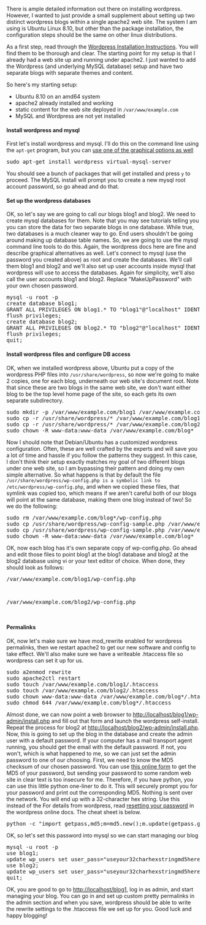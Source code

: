 There is ample detailed information out there on installing wordpress. However, I wanted to just provide a small supplement about setting up two distinct wordpress blogs within a single apache2 web site. The system I am using is Ubuntu Linux 8.10, but other than the package installation, the configuration steps should be the same on other linux distributions.

As a first step, read through the [Wordpress Installation Instructions](http://codex.wordpress.org/Getting_Started_with_WordPress#Installation). You will find them to be thorough and clear. The starting point for my setup is that I already had a web site up and running under apache2\. I just wanted to add the Wordpress (and underlying MySQL database) setup and have two separate blogs with separate themes and content.

So here's my starting setup:

*   Ubuntu 8.10 on an amd64 system
*   apache2 already installed and working
*   static content for the web site deployed in `/var/www/example.com`
*   MySQL and Wordpress are not yet installed

#### Install wordpress and mysql

First let's install wordpress and mysql. I'll do this on the command line using the `apt-get` program, but you can [use one of the graphical options as well](https://help.ubuntu.com/8.10/add-applications/C/advanced.html)

<pre>sudo apt-get install wordpress virtual-mysql-server</pre>

You should see a bunch of packages that will get installed and press `y` to proceed. The MySQL install will prompt you to create a new mysql root account password, so go ahead and do that.

#### Set up the wordpress databases

OK, so let's say we are going to call our blogs blog1 and blog2\. We need to create mysql databases for them. Note that you may see tutorials telling you you can store the data for two separate blogs in one database. While true, two databases is a much cleaner way to go. End users shouldn't be going around making up database table names. So, we are going to use the mysql command line tools to do this. Again, the wordpress docs here are fine and describe graphical alternatives as well. Let's connect to mysql (use the password you created above) as root and create the databases. We'll call them blog1 and blog2 and we'll also set up user accounts inside mysql that wordpress will use to access the databases. Again for simplicity, we'll also call the user accounts blog1 and blog2\. Replace "MakeUpPassword" with your own chosen password.

<div class="code">

<pre>mysql -u root -p
create database blog1;
GRANT ALL PRIVILEGES ON blog1.* TO "blog1"@"localhost" IDENTIFIED BY "MakeUpPassword";
flush privileges;
create database blog2;
GRANT ALL PRIVILEGES ON blog2.* TO "blog2"@"localhost" IDENTIFIED BY "MakeUpPassword";
flush privileges;
quit;
</pre>

</div>

#### Install wordpress files and configure DB access

OK, when we installed wordpress above, Ubuntu put a copy of the wordpress PHP files into `/usr/share/wordpress`, so now we're going to make 2 copies, one for each blog, underneath our web site's document root. Note that since these are two blogs in the same web site, we don't want either blog to be the top level home page of the site, so each gets its own separate subdirectory.

<div class="code">

<pre>sudo mkdir -p /var/www/example.com/blog1 /var/www/example.com/blog2
sudo cp -r /usr/share/wordpress/* /var/www/example.com/blog1
sudo cp -r /usr/share/wordpress/* /var/www/example.com/blog2
sudo chown -R www-data:www-data /var/www/example.com/blog*
</pre>

</div>

Now I should note that Debian/Ubuntu has a customized wordpress configuration. Often, these are well crafted by the experts and will save you a lot of time and hassle if you follow the patterns they suggest. In this case, I don't think their setup exactly matches my goal of two different blogs under one web site, so I am bypassing their pattern and doing my own simple alternative. So what happens is that by default the file `/usr/share/wordpress/wp-config.php is a symbolic link to /etc/wordpress/wp-config.php`, and when we copied these files, that symlink was copied too, which means if we aren't careful both of our blogs will point at the same database, making them one blog instead of two! So we do the following:

<div class="code">

<pre>sudo rm /var/www/example.com/blog*/wp-config.php
sudo cp /usr/share/wordpress/wp-config-sample.php /var/www/example.com/blog1/wp-config.php
sudo cp /usr/share/wordpress/wp-config-sample.php /var/www/example.com/blog2/wp-config.php
sudo chown -R www-data:www-data /var/www/example.com/blog*
</pre>

</div>

OK, now each blog has it's own separate copy of wp-config.php. Go ahead and edit those files to point blog1 at the blog1 database and blog2 at the blog2 database using vi or your text editor of choice. When done, they should look as follows:

<pre>/var/www/example.com/blog1/wp-config.php</pre>

<div class="code">

<pre><?php
// ** MySQL settings ** //
define('DB_NAME', 'blog1');    // The name of the database
define('DB_USER', 'blog1');     // Your MySQL username
define('DB_PASSWORD', 'yourpasswordhere'); // ...and password
define('DB_HOST', 'localhost');    // 99% chance you won't need to change this value
define('DB_CHARSET', 'utf8');
define('DB_COLLATE', '');

// Change SECRET_KEY to a unique phrase.  You won't have to remember it later,
// so make it long and complicated.  You can visit http://api.wordpress.org/secret-key/1.0/
// to get a secret key generated for you, or just make something up.
// Change this to a unique phrase.
define('SECRET_KEY', 'put your unique phrase here -- yes you change this now');

// You can have multiple installations in one database if you give each a unique prefix
$table_prefix  = 'wp_';   // Only numbers, letters, and underscores please!

// Change this to localize WordPress.  A corresponding MO file for the
// chosen language must be installed to wp-content/languages.
// For example, install de.mo to wp-content/languages and set WPLANG to 'de'
// to enable German language support.
define ('WPLANG', '');

/* That's all, stop editing! Happy blogging. */

define('ABSPATH', dirname(__FILE__).'/');
require_once(ABSPATH.'wp-settings.php');
?>
</pre>

</div>

<pre>/var/www/example.com/blog2/wp-config.php</pre>

<div class="code">

<pre><?php
// ** MySQL settings ** //
define('DB_NAME', 'blog2');    // The name of the database
define('DB_USER', 'blog2');     // Your MySQL username
define('DB_PASSWORD', 'yourpasswordhere'); // ...and password
define('DB_HOST', 'localhost');    // 99% chance you won't need to change this value
define('DB_CHARSET', 'utf8');
define('DB_COLLATE', '');

// Change SECRET_KEY to a unique phrase.  You won't have to remember it later,
// so make it long and complicated.  You can visit http://api.wordpress.org/secret-key/1.0/
// to get a secret key generated for you, or just make something up.
// Change this to a unique phrase.
define('SECRET_KEY', 'put your unique phrase here -- yes you change this now');

// You can have multiple installations in one database if you give each a unique prefix
$table_prefix  = 'wp_';   // Only numbers, letters, and underscores please!

// Change this to localize WordPress.  A corresponding MO file for the
// chosen language must be installed to wp-content/languages.
// For example, install de.mo to wp-content/languages and set WPLANG to 'de'
// to enable German language support.
define ('WPLANG', '');

/* That's all, stop editing! Happy blogging. */

define('ABSPATH', dirname(__FILE__).'/');
require_once(ABSPATH.'wp-settings.php');
?>
</pre>

</div>

#### Permalinks

OK, now let's make sure we have mod_rewrite enabled for wordpress permalinks, then we restart apache2 to get our new software and config to take effect. We'll also make sure we have a writeable .htaccess file so wordpress can set it up for us.

<div class="code">

<pre>sudo a2enmod rewrite
sudo apache2ctl restart
sudo touch /var/www/example.com/blog1/.htaccess
sudo touch /var/www/example.com/blog2/.htaccess
sudo chown www-data:www-data /var/www/example.com/blog*/.htaccess
sudo chmod 644 /var/www/example.com/blog*/.htaccess
</pre>

</div>

Almost done, we can now point a web browser to [http://localhost/blog1/wp-admin/install.php](http://localhost/blog1/wp-admin/install.php) and fill out that form and launch the wordpress self-install. Repeat the process for blog2 at [http://localhost/blog2/wp-admin/install.php](http://localhost/blog2/wp-admin/install.php). Now, this is going to set up the blog in the database and create the admin user with a default password. If your computer has a mail transport agent running, you should get the email with the default password. If not, you won't, which is what happened to me, so we can just set the admin password to one of our choosing. First, we need to know the MD5 checksum of our chosen password. You can use [this online form](http://epleweb.com/md5/) to get the MD5 of your password, but sending your password to some random web site in clear text is too insecure for me. Therefore, if you have python, you can use this little python one-liner to do it. This will securely prompt you for your password and print out the corresponding MD5\. Nothing is sent over the network. You will end up with a 32-character hex string. Use this instead of the For details from wordpress, read [resetting your password](http://codex.wordpress.org/Resetting_Your_Password) in the wordpress online docs. The cheat sheet is below.

<pre>python -c "import getpass,md5;m=md5.new();m.update(getpass.getpass());print m.hexdigest()"</pre>

OK, so let's set this password into mysql so we can start managing our blog

<div class="code">

<pre>mysql -u root -p
use blog1;
update wp_users set user_pass="useyour32charhexstringmd5here" where user_nicename="admin";
use blog2;
update wp_users set user_pass="useyour32charhexstringmd5here" where user_nicename="admin";
quit;
</pre>

</div>

OK, you are good to go to [http://localhost/blog1](http://localhost/blog1), log in as admin, and start managing your blog. You can go in and set up custom pretty permalinks in the admin section and when you save, wordpress should be able to write the rewrite settings to the .htaccess file we set up for you. Good luck and happy blogging!